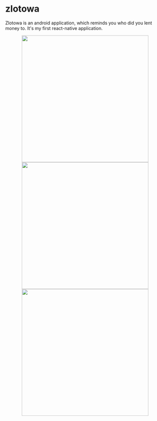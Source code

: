 # zlotowa
Zlotowa is an android application, which reminds you who did you lent money to.
It's my first react-native application.
<p align="center">
  <img src="http://remes.usermd.net/zlotowa/1.png" width="400">
  <img src="http://remes.usermd.net/zlotowa/2.png" width="400">
  <img src="http://remes.usermd.net/zlotowa/3.png" width="400">
</p>
